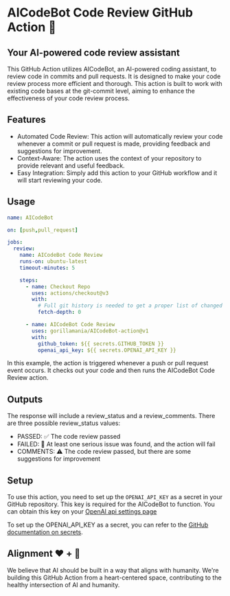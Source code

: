 # AICodeBot Code Review GitHub Action 🤖

## Your AI-powered code review assistant

This GitHub Action utilizes AICodeBot, an AI-powered coding assistant, to review code in commits and pull requests. It is designed to make
your code review process more efficient and thorough. This action is built to work with existing code bases at the git-commit level, aiming
to enhance the effectiveness of your code review process.

## Features

* Automated Code Review: This action will automatically review your code whenever a commit or pull request is made, providing feedback and suggestions for improvement.
* Context-Aware: The action uses the context of your repository to provide relevant and useful feedback.
* Easy Integration: Simply add this action to your GitHub workflow and it will start reviewing your code.

## Usage

```yaml
name: AICodeBot

on: [push,pull_request]

jobs:
  review:
    name: AICodeBot Code Review
    runs-on: ubuntu-latest
    timeout-minutes: 5

    steps:
      - name: Checkout Repo
        uses: actions/checkout@v3
        with:
          # Full git history is needed to get a proper list of changed files
          fetch-depth: 0

      - name: AICodeBot Code Review
        uses: gorillamania/AICodeBot-action@v1
        with:
          github_token: ${{ secrets.GITHUB_TOKEN }}
          openai_api_key: ${{ secrets.OPENAI_API_KEY }}
```

In this example, the action is triggered whenever a push or pull request event occurs. It checks out your code and then runs the AICodeBot
Code Review action.

## Outputs

The response will include a review_status and a review_comments.  There are three possible review_status values:

* PASSED: ✅ The code review passed
* FAILED: 🛑 At least one serious issue was found, and the action will fail
* COMMENTS: ⚠️ The code review passed, but there are some suggestions for improvement

## Setup

To use this action, you need to set up the `OPENAI_API_KEY` as a secret in your GitHub repository. This key is required for the AICodeBot to function. You can obtain this key on your [OpenAI api settings page](https://platform.openai.com/account/api-keys)

To set up the OPENAI_API_KEY as a secret, you can refer to the [GitHub documentation on secrets](https://docs.github.com/en/actions/security-guides/encrypted-secrets).

## Alignment ❤️ + 🤖

We believe that AI should be built in a way that aligns with humanity. We're building this GitHub Action from a heart-centered space, contributing to the healthy intersection of AI and humanity.

